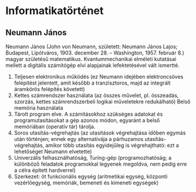 Informatikatörténet
=======================


Neumann János
-------------

Neumann János (John von Neumann, született: Neumann János Lajos; Budapest, Lipótváros, 1903. december 28. – Washington, 1957. február 8.) magyar születésű matematikus. Kvantummechanikai elméleti kutatásai mellett a digitális számítógép elvi alapjainak lefektetésével vált ismertté.

1. Teljesen elektronikus működés (ez Neumann idejében elektroncsöves felépítést jelentett, amit később a tranzisztoros, majd az integrált áramkörös felépítés követett)
2. Kettes számrendszer használata (az összes művelet, pl. összeadás, szorzás, kettes számrendszerbeli logikai műveletekre redukálható)
Belső memória használata
2. Tárolt program elve. A számításokhoz szükséges adatokat és programutasításokat a gép azonos módon, egyaránt a belső memóriában (operatív tár) tárolja.
4. Soros utasítás-végrehajtás (az utasítások végrehajtása időben egymás után történjen; ennek egy alternatívája a párhuzamos utasítás-végrehajtás, amikor több utasítás egyidejűleg is végrehajtható: ezt a lehetőséget Neumann elvetette)
5. Univerzális felhasználhatóság, Turing-gép (programozhatóság; a különböző feladatok programokkal legyenek megoldva, nem pedig erre a célra épített hardverrel)
6. Szerkezet: öt funkcionális egység (aritmetikai egység, központi vezérlőegység, memóriák, bemeneti és kimeneti egységek)
